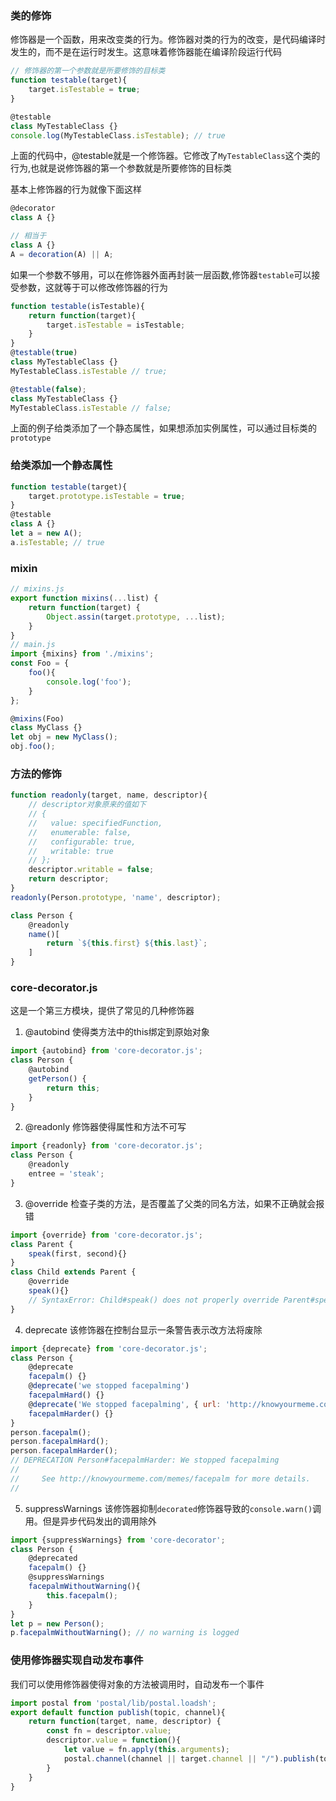### 类的修饰
修饰器是一个函数，用来改变类的行为。修饰器对类的行为的改变，是代码编译时发生的，而不是在运行时发生。这意味着修饰器能在编译阶段运行代码

```js
// 修饰器的第一个参数就是所要修饰的目标类
function testable(target){
    target.isTestable = true;
}

@testable
class MyTestableClass {}
console.log(MyTestableClass.isTestable); // true
```

上面的代码中，@testable就是一个修饰器。它修改了`MyTestableClass`这个类的行为,也就是说修饰器的第一个参数就是所要修饰的目标类

基本上修饰器的行为就像下面这样

```js
@decorator
class A {}

// 相当于
class A {}
A = decoration(A) || A;
```

如果一个参数不够用，可以在修饰器外面再封装一层函数,修饰器`testable`可以接受参数，这就等于可以修改修饰器的行为

```js
function testable(isTestable){
    return function(target){
        target.isTestable = isTestable;
    }
}
@testable(true)
class MyTestableClass {}
MyTestableClass.isTestable // true;

@testable(false);
class MyTestableClass {}
MyTestableClass.isTestable // false;
```

上面的例子给类添加了一个静态属性，如果想添加实例属性，可以通过目标类的`prototype`

### 给类添加一个静态属性
```js
function testable(target){
    target.prototype.isTestable = true;
}
@testable
class A {}
let a = new A();
a.isTestable; // true
```

### mixin

```js
// mixins.js
export function mixins(...list) {
    return function(target) {
        Object.assin(target.prototype, ...list);
    }
}
// main.js
import {mixins} from './mixins';
const Foo = {
    foo(){
        console.log('foo');
    }
};

@mixins(Foo)
class MyClass {}
let obj = new MyClass();
obj.foo();
```

### 方法的修饰
```js
function readonly(target, name, descriptor){
    // descriptor对象原来的值如下
    // {
    //   value: specifiedFunction,
    //   enumerable: false,
    //   configurable: true,
    //   writable: true
    // };
    descriptor.writable = false;
    return descriptor;
}
readonly(Person.prototype, 'name', descriptor);

class Person {
    @readonly
    name()[
        return `${this.first} ${this.last}`;
    ]
}
```

### core-decorator.js
这是一个第三方模块，提供了常见的几种修饰器
1. @autobind
使得类方法中的this绑定到原始对象
```js
import {autobind} from 'core-decorator.js';
class Person {
    @autobind
    getPerson() {
        return this;
    }
}
```
2. @readonly
修饰器使得属性和方法不可写
```js
import {readonly} from 'core-decorator.js';
class Person {
    @readonly
    entree = 'steak';
}
```
3. @override
检查子类的方法，是否覆盖了父类的同名方法，如果不正确就会报错
```js
import {override} from 'core-decorator.js';
class Parent {
    speak(first, second){}
}
class Child extends Parent {
    @override
    speak(){}
    // SyntaxError: Child#speak() does not properly override Parent#speak(first, second)
}
```
4. deprecate
该修饰器在控制台显示一条警告表示改方法将废除
```js
import {deprecate} from 'core-decorator.js';
class Person {
    @deprecate
    facepalm() {}
    @deprecate('we stopped facepalming')
    facepalmHard() {}
    @deprecate('We stopped facepalming', { url: 'http://knowyourmeme.com/memes/facepalm' })
    facepalmHarder() {}
}
person.facepalm();
person.facepalmHard();
person.facepalmHarder();
// DEPRECATION Person#facepalmHarder: We stopped facepalming
//
//     See http://knowyourmeme.com/memes/facepalm for more details.
//
```
5. suppressWarnings
该修饰器抑制`decorated`修饰器导致的`console.warn()`调用。但是异步代码发出的调用除外
```js
import {suppressWarnings} from 'core-decorator';
class Person {
    @deprecated
    facepalm() {}
    @suppressWarnings
    facepalmWithoutWarning(){
        this.facepalm();
    }
}
let p = new Person();
p.facepalmWithoutWarning(); // no warning is logged
```

### 使用修饰器实现自动发布事件
我们可以使用修饰器使得对象的方法被调用时，自动发布一个事件
```js
import postal from 'postal/lib/postal.loadsh';
export default function publish(topic, channel){
    return function(target, name, descriptor) {
        const fn = descriptor.value;
        descriptor.value = function(){
            let value = fn.apply(this.arguments);
            postal.channel(channel || target.channel || "/").publish(topic, value);
        }
    }
}
```